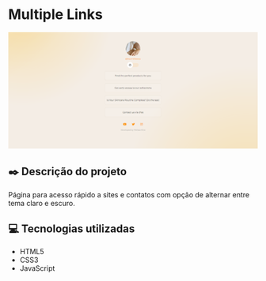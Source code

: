 # Multiple Links

<img src="./src/images/screencapture.png">

## ✒️ Descrição do projeto
Página para acesso rápido a sites e contatos com opção de alternar entre tema claro e escuro.

## 💻 Tecnologias utilizadas
- HTML5
- CSS3
- JavaScript